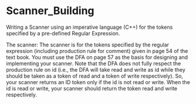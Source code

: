 # Scanner_Building
Writing a Scanner using an imperative language (C++) for the tokens specified by a pre-defined Regular Expression.

The scanner:
The scanner is for the tokens specified by the regular expression (including production rule for comment) given in page 54 of the text book.
You must use the DFA on page 57 as the basis for designing and implementing your scanner. Note that the DFA does not fully respect the production rule on id (i.e., the DFA will take read and write as id while they should be taken as a token of read and a token of write respectively). So, your scanner returns an ID token only if the id is not read or write. When the id is read or write, your scanner should return the token read and write respectively.
